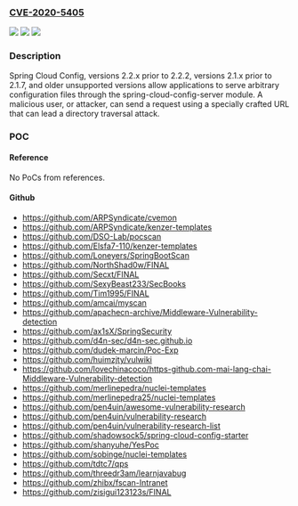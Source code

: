### [CVE-2020-5405](https://cve.mitre.org/cgi-bin/cvename.cgi?name=CVE-2020-5405)
![](https://img.shields.io/static/v1?label=Product&message=Spring%20Cloud%20Config&color=blue)
![](https://img.shields.io/static/v1?label=Version&message=2.22.2.2%20&color=brighgreen)
![](https://img.shields.io/static/v1?label=Vulnerability&message=CWE-23%3A%20Relative%20Path%20Traversal&color=brighgreen)

### Description

Spring Cloud Config, versions 2.2.x prior to 2.2.2, versions 2.1.x prior to 2.1.7, and older unsupported versions allow applications to serve arbitrary configuration files through the spring-cloud-config-server module. A malicious user, or attacker, can send a request using a specially crafted URL that can lead a directory traversal attack.

### POC

#### Reference
No PoCs from references.

#### Github
- https://github.com/ARPSyndicate/cvemon
- https://github.com/ARPSyndicate/kenzer-templates
- https://github.com/DSO-Lab/pocscan
- https://github.com/Elsfa7-110/kenzer-templates
- https://github.com/Loneyers/SpringBootScan
- https://github.com/NorthShad0w/FINAL
- https://github.com/Secxt/FINAL
- https://github.com/SexyBeast233/SecBooks
- https://github.com/Tim1995/FINAL
- https://github.com/amcai/myscan
- https://github.com/apachecn-archive/Middleware-Vulnerability-detection
- https://github.com/ax1sX/SpringSecurity
- https://github.com/d4n-sec/d4n-sec.github.io
- https://github.com/dudek-marcin/Poc-Exp
- https://github.com/huimzjty/vulwiki
- https://github.com/lovechinacoco/https-github.com-mai-lang-chai-Middleware-Vulnerability-detection
- https://github.com/merlinepedra/nuclei-templates
- https://github.com/merlinepedra25/nuclei-templates
- https://github.com/pen4uin/awesome-vulnerability-research
- https://github.com/pen4uin/vulnerability-research
- https://github.com/pen4uin/vulnerability-research-list
- https://github.com/shadowsock5/spring-cloud-config-starter
- https://github.com/shanyuhe/YesPoc
- https://github.com/sobinge/nuclei-templates
- https://github.com/tdtc7/qps
- https://github.com/threedr3am/learnjavabug
- https://github.com/zhibx/fscan-Intranet
- https://github.com/zisigui123123s/FINAL

